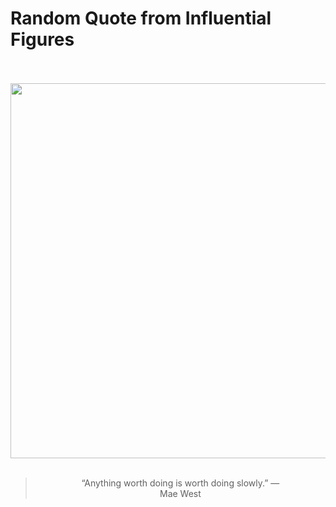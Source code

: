 # Random Quote from Influential Figures

<div align="center">
  <br>
  <br>
  <a href="https://en.wikipedia.org/wiki/Mae_West" title="Mae West - Wikipedia"><img src="https://upload.wikimedia.org/wikipedia/commons/f/fd/Mae_West_LAT.jpg" width="600px"></a>
  <br>
  <br>
  <blockquote>&ldquo;Anything worth doing is worth doing slowly.&rdquo; &mdash; <footer>Mae West</footer></blockquote>
</div>
  
